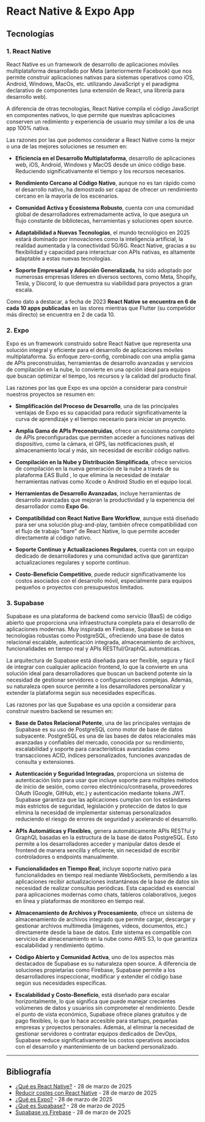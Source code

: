# React Native & Expo App
## Tecnologías
### 1. React Native

React Native es un framework de desarrollo de aplicaciones móviles multiplataforma desarrollado por Meta (anteriormente Facebook) que nos permite construir aplicaciones nativas para sistemas operativos como iOS, Android, Windows, MacOs, etc. utilizando JavaScript y el paradigma declarativo de componentes (una extensión de React, una librería para desarrollo web).

A diferencia de otras tecnologías, React Native compila el código JavaScript en componentes nativos, lo que permite que nuestras aplicaciones conserven un redimiento y experiencia de usuario muy similar a los de una app 100% nativa.

Las razones por las que podemos considerar a React Native como la mejor o una de las mejores soluciones se resumen en:

- **Eficiencia en el Desarrollo Multiplataforma**, desarrollo de aplicaciones web, iOS, Android, Windows y MacOS desde un único código base. Reduciendo significativamente el tiempo y los recursos necesarios.

- **Rendimiento Cercano al Código Nativo**, aunque no es tan rápido como el desarrollo nativo, ha demostrado ser capaz de ofrecer un rendimiento cercano en la mayoría de los escenarios.

- **Comunidad Activa y Ecosistema Robusto**, cuenta con una comunidad global de desarrolladores extremadamente activa, lo que asegura un flujo constante de bibliotecas, herramientas y soluciones open source.

- **Adaptabilidad a Nuevas Tecnologías**, el mundo tecnológico en 2025 estará dominado por innovaciones como la inteligencia artificial, la realidad aumentada y la conectividad 5G/6G. React Native, gracias a su flexibilidad y capacidad para interactuar con APIs nativas, es altamente adaptable a estas nuevas tecnologías.

- **Soporte Empresarial y Adopción Generalizada**, ha sido adoptado por numerosas empresas líderes en diversos sectores, como Meta, Shopify, Tesla, y Discord, lo que demuestra su viabilidad para proyectos a gran escala.

Como dato a destacar, a fecha de 2023 **React Native se encuentra en 6 de cada 10 apps publicadas** en las stores mientras que Flutter (su competidor más directo) se encuentra en 2 de cada 10.

### 2. Expo

Expo es un framework construido sobre React Native que representa una solución integral y eficiente para el desarrollo de aplicaciones móviles multiplataforma. Su enfoque zero-config, combinado con una amplia gama de APIs preconstruidas, herramientas de desarrollo avanzadas y servicios de compilación en la nube, lo convierte en una opción ideal para equipos que buscan optimizar el tiempo, los recursos y la calidad del producto final.

Las razones por las que Expo es una opción a considerar para construir nuestros proyectos se resumen en:

- **Simplificación del Proceso de Desarrollo**, una de las principales ventajas de Expo es su capacidad para reducir significativamente la curva de aprendizaje y el tiempo necesario para iniciar un proyecto.

- **Amplia Gama de APIs Preconstruidas**, ofrece un ecosistema completo de APIs preconfiguradas que permiten acceder a funciones nativas del dispositivo, como la cámara, el GPS, las notificaciones push, el almacenamiento local y más, sin necesidad de escribir código nativo.

- **Compilación en la Nube y Distribución Simplificada**, ofrece servicios de compilación en la nueva generación de la nube a través de su plataforma EAS Build , lo que elimina la necesidad de instalar herramientas nativas como Xcode o Android Studio en el equipo local.

- **Herramientas de Desarrollo Avanzadas**, incluye herramientas de desarrollo avanzadas que mejoran la productividad y la experiencia del desarrollador como **Expo Go**.

- **Compatibilidad con React Native Bare Workflow**, aunque está diseñado para ser una solución plug-and-play, también ofrece compatibilidad con el flujo de trabajo "bare" de React Native, lo que permite acceder directamente al código nativo.

- **Soporte Continuo y Actualizaciones Regulares**, cuenta con un equipo dedicado de desarrolladores y una comunidad activa que garantizan actualizaciones regulares y soporte continuo.

- **Costo-Beneficio Competitivo**, puede reducir significativamente los costos asociados con el desarrollo móvil, especialmente para equipos pequeños o proyectos con presupuestos limitados.

### 3. Supabase
Supabase es una plataforma de backend como servicio (BaaS) de código abierto que proporciona una infraestructura completa para el desarrollo de aplicaciones modernas. Muy inspirada en Firebase, Supabase se basa en tecnologías robustas como PostgreSQL, ofreciendo una base de datos relacional escalable, autenticación integrada, almacenamiento de archivos, funcionalidades en tiempo real y APIs RESTful/GraphQL automáticas.

La arquitectura de Supabase está diseñada para ser flexible, segura y fácil de integrar con cualquier aplicación frontend, lo que la convierte en una solución ideal para desarrolladores que buscan un backend potente sin la necesidad de gestionar servidores o configuraciones complejas. Además, su naturaleza open source permite a los desarrolladores personalizar y extender la plataforma según sus necesidades específicas.

Las razones por las que Supabase es una opción a considerar para construir nuestro backend se resumen en:

- **Base de Datos Relacional Potente**, una de las principales ventajas de Supabase es su uso de PostgreSQL como motor de base de datos subyacente. PostgreSQL es una de las bases de datos relacionales más avanzadas y confiables del mercado, conocida por su rendimiento, escalabilidad y soporte para características avanzadas como transacciones ACID, índices personalizados, funciones avanzadas de consulta y extensiones.

- **Autenticación y Seguridad Integradas**, proporciona un sistema de autenticación listo para usar que incluye soporte para múltiples métodos de inicio de sesión, como correo electrónico/contraseña, proveedores OAuth (Google, GitHub, etc.) y autenticación mediante tokens JWT. Supabase garantiza que las aplicaciones cumplan con los estándares más estrictos de seguridad, legislación y protección de datos lo que elimina la necesidad de implementar sistemas personalizados reduciendo el riesgo de errores de seguridad y acelerando el desarrollo.

- **APIs Automáticas y Flexibles**, genera automáticamente APIs RESTful y GraphQL basadas en la estructura de la base de datos PostgreSQL. Esto permite a los desarrolladores acceder y manipular datos desde el frontend de manera sencilla y eficiente, sin necesidad de escribir controladores o endpoints manualmente.

- **Funcionalidades en Tiempo Real**, incluye soporte nativo para funcionalidades en tiempo real mediante WebSockets, permitiendo a las aplicaciones recibir actualizaciones instantáneas de la base de datos sin necesidad de realizar consultas periódicas. Esta capacidad es esencial para aplicaciones modernas como chats, tableros colaborativos, juegos en línea y plataformas de monitoreo en tiempo real.

- **Almacenamiento de Archivos y Procesamiento**, ofrece un sistema de almacenamiento de archivos integrado que permite cargar, descargar y gestionar archivos multimedia (imágenes, videos, documentos, etc.) directamente desde la base de datos. Este sistema es compatible con servicios de almacenamiento en la nube como AWS S3, lo que garantiza escalabilidad y rendimiento óptimo.

- **Código Abierto y Comunidad Activa**, uno de los aspectos más destacados de Supabase es su naturaleza open source. A diferencia de soluciones propietarias como Firebase, Supabase permite a los desarrolladores inspeccionar, modificar y extender el código base según sus necesidades específicas.

- **Escalabilidad y Costo-Beneficio**, está diseñado para escalar horizontalmente, lo que significa que puede manejar crecientes volúmenes de datos y usuarios sin comprometer el rendimiento. Desde el punto de vista económico, Supabase ofrece planes gratuitos y de pago flexibles, lo que lo hace accesible para startups, pequeñas empresas y proyectos personales. Además, al eliminar la necesidad de gestionar servidores o contratar equipos dedicados de DevOps, Supabase reduce significativamente los costos operativos asociados con el desarrollo y mantenimiento de un backend personalizado.

---

## Bibliografía
- [¿Qué es React Native?](https://openwebinars.net/blog/react-native-que-es-para-que-sirve/) - 28 de marzo de 2025
- [Reducir costes con React Native](https://richestsoft.com/es/blog/how-react-native-can-reduce-cost-of-mobile-app-development/) - 28 de marzo de 2025
- [¿Qué es Expo?](https://es.linkedin.com/pulse/qu%C3%A9-es-expo-10-caracter%C3%ADsticas-que-tenes-saber-2023-denis-borovskoy) - 28 de marzo de 2025
- [¿Qué es Supabase?](https://www.aplyca.com/blog/blog-supabase-una-alternativa-agil-de-codigo-abierto) - 28 de marzo de 2025
- [Supabase vs Firebase](https://openwebinars.net/blog/supabase-vs-firebase/) - 28 de marzo de 2025
